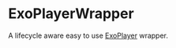 # ExoPlayerWrapper
A lifecycle aware easy to use [ExoPlayer](https://github.com/google/ExoPlayer) wrapper.
